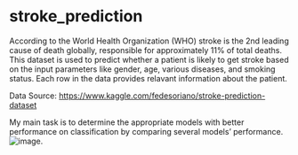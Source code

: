# stroke_prediction
According to the World Health Organization (WHO) stroke is the 2nd leading cause of death globally, responsible for approximately 11% of total deaths. This dataset is used to predict whether a patient is likely to get stroke based on the input parameters like gender, age, various diseases, and smoking status. Each row in the data provides relavant information about the patient.

Data Source: https://www.kaggle.com/fedesoriano/stroke-prediction-dataset

My main task is to determine the appropriate models with better performance on classification by comparing several models’ performance.
![image](https://user-images.githubusercontent.com/71058125/117481956-e90b1800-af8d-11eb-8ac8-b8997556679e.png).

